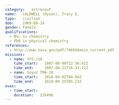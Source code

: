 ```yaml
---
category:	astronaut
name:	CALDWELL (Dyson), Tracy E.
type:	civilian
dob:	1969-08-14
gender:	Female
qualifications:
  - BSc in chemistry
  - PhD in physical chemistry
references:
  - http://www.nasa.gov/pdf/740566main_current.pdf
missions:
  - name: STS-118
    time_start:   2007-08-08T22:36:42Z
    time_end:     2007-08-21T16:33:21Z
  - name: Soyuz TMA-18
    time_start:   2010-04-02T04:04Z
    time_end:     2010-09-25T05:23Z
evas:
  - time_start: 
    duration:   22h49m
---
```

